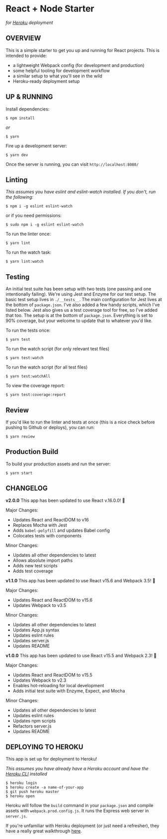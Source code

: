 # React + Node Starter
_for [Heroku](https://www.heroku.com/) deployment_

## OVERVIEW
This is a simple starter to get you up and running for React projects. This is intended to provide:

* a lightweight Webpack config (for development and production)
* some helpful tooling for development workflow
* a similar setup to what you'll see in the wild
* Heroku-ready deployment setup

## UP & RUNNING
Install dependencies:
```
$ npm install
```
_or_
```
$ yarn
```

Fire up a development server:
```
$ yarn dev
```

Once the server is running, you can visit `http://localhost:8080/`

## Linting
_This assumes you have eslint and eslint-watch installed. If you don't, run the following:_
```
$ npm i -g eslint eslint-watch
```
or if you need permissions:
```
$ sudo npm i -g eslint eslint-watch
```

To run the linter once:
```
$ yarn lint
```

To run the watch task:
```
$ yarn lint:watch
```

## Testing
An initial test suite has been setup with two tests (one passing and one intentionally failing).
We're using Jest and Enzyme for our test setup. The basic test setup lives in `./__tests__`.
The main configuration for Jest lives at the bottom of `package.json`.  I've also added a few
handy scripts, which I've listed below. Jest also gives us a test coverage tool for free, so I've added that too. The setup is at the bottom of `package.json`. Everything is set to 90% coverage, but your welcome to update that to whatever you'd like.

To run the tests once:
```
$ yarn test
```

To run the watch script (for only relevant test files)
```
$ yarn test:watch
```

To run the watch script (for all test files)
```
$ yarn test:watchAll
```

To view the coverage report:
```
$ yarn test:coverage:report
```

## Review
If you'd like to run the linter and tests at once (this is a nice check before pushing to Github or deploys), you can run:

```
$ yarn review
```

## Production Build

To build your production assets and run the server:
```
$ yarn start
```

## CHANGELOG
**v2.0.0**
This app has been updated to use React v.16.0.0! 🎉

Major Changes:
* Updates React and ReactDOM to v16
* Replaces Mocha with Jest
* Adds `babel-polyfill` and updates Babel config
* Colocates tests with components

Minor Changes:
* Updates all other dependencies to latest
* Allows absolute import paths
* Adds new test scripts
* Adds test coverage

**v1.1.0**
This app has been updated to use React v15.6 and Webpack 3.5! 🎉

Major Changes:
* Updates React and ReactDOM to v15.6
* Updates Webpack to v3.5

Minor Changes:
* Updates all other dependencies to latest
* Updates App.js syntax
* Updates eslint rules
* Updates server.js
* Updates README

**v1.0.0**
This app has been updated to use React v15.5 and Webpack 2.3! 🎉

Major Changes:
* Updates React and ReactDOM to v15.5
* Updates Webpack to v2.3
* Enables hot-reloading for local development
* Adds initial test suite with Enzyme, Expect, and Mocha

Minor Changes:
* Updates all other dependencies to latest
* Updates eslint rules
* Updates npm scripts
* Refactors server.js
* Updates README

## DEPLOYING TO HEROKU
This app is set up for deployment to Heroku!

_This assumes you have already have a Heroku account and have the [Heroku CLI](https://devcenter.heroku.com/articles/heroku-cli) installed_
```
$ heroku login
$ heroku create -a name-of-your-app
$ git push heroku master
$ heroku open
```

Heroku will follow the `build` command in your `package.json` and compile assets with `webpack.prod.config.js`. It runs the Express web server in `server.js`.

If you're unfamiliar with Heroku deployment (or just need a refresher), they have a really great walkthrough [here](https://devcenter.heroku.com/articles/getting-started-with-nodejs#introduction).

